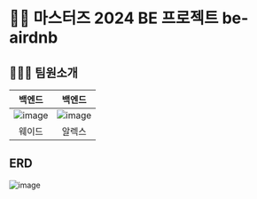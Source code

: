 # 🏡🛌 마스터즈 2024 BE 프로젝트 be-airdnb

## 🙋🏻‍♂️ 팀원소개

|                                                              백엔드                                                              |                                                              백엔드                                                              |
|:-----------------------------------------------------------------------------------------------------------------------------:|:-----------------------------------------------------------------------------------------------------------------------------:|
| ![image](https://github.com/codesquad-masters2024-team04/issue-tracker/assets/126778700/95ecab66-c57a-4bff-b201-deb5d15b0344) | ![image](https://github.com/codesquad-masters2024-team04/issue-tracker/assets/126778700/cb11ba62-9b5c-40a9-818a-85b2b1f9dd79) |
|                                                              웨이드                                                              |                                                              알렉스                                                              |

## ERD

![image](https://github.com/codesquad-masters2024-team04/issue-tracker/assets/126778700/ee4e4b19-cae9-4d2d-b660-4d3c67d97b6b)